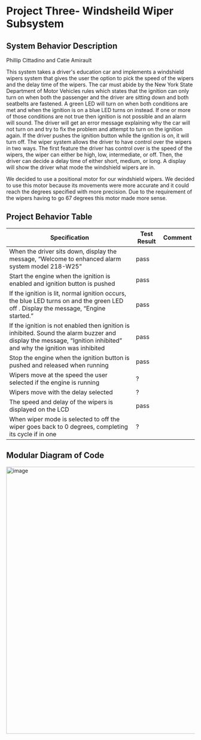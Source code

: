 # Project Three- Windsheild Wiper Subsystem 

## System Behavior Description 
Phillip Cittadino and Catie Amirault                                                                                                                                       

This system takes a driver's education car and implements a windshield wipers system that gives the user the option to pick the speed of the wipers and the delay time of the wipers. The car must abide by the New York State Department of 
Motor Vehicles rules which states that the ignition can only turn on when both the passenger and the driver are sitting down and both seatbelts are fastened. A green LED will turn on when both conditions are met and when the ignition is on a 
blue LED turns on instead. If one or more of those conditions are not true then ignition is not possible and an alarm will sound. The driver will get an error message explaining why the car will not turn on and try to fix the problem and attempt
to turn on the ignition again. If the driver pushes the ignition button while the ignition is on, it will turn off. The wiper system allows the driver to have control over the wipers in two ways. The first feature the driver has control over is
the speed of the wipers, the wiper can either be high, low, intermediate, or off. Then, the driver can decide a delay time of either short, medium, or long. A display will show the driver what mode the windshield wipers are in. 

We decided to use a positional motor for our windshield wipers. We decided to use this motor because its movements were more accurate and it could reach the degrees specified with more precision. Due to the requirement of the wipers having to go 67 degrees this motor made more sense. 

## Project Behavior Table 

|Specification                                                                            |        Test Result          |         Comment
|------------------|-----------------------------|----------------------
| When the driver sits down, display the message, “Welcome to enhanced alarm system model 218-W25”|         pass    |         
| Start the engine when the ignition is enabled and ignition button is pushed                     |         pass  |       
| If the ignition is lit, normal ignition occurs, the blue LED turns on and the green LED off . Display the message, “Engine started.”    | pass|                                                                      
| If the ignition is not enabled then ignition is inhibited. Sound the alarm buzzer and display the message, “Ignition inhibited” and why the ignition was inhibited | pass | 
| Stop the engine when the ignition button is pushed and released when running                 | pass | 
| Wipers move at the speed the user selected if the engine is running | ? |
| Wipers move with the delay selected | ? |
| The speed and delay of the wipers is displayed on the LCD| pass|
| When wiper mode is selected to off the wiper goes back to 0 degrees, completing its cycle if in one | ?|

## Modular Diagram of Code 

<img width="713" alt="image" src="https://github.com/user-attachments/assets/4858214e-6d6e-422a-aa82-912ae699850e" />


